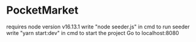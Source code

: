 # PocketMarket
requires node version v16.13.1
write "node seeder.js" in cmd to run seeder
write "yarn start:dev" in cmd to start the project
Go to localhost:8080
